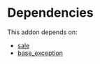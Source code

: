 # Dependencies

This addon depends on:

- [sale](../../odoo-bringout-oca-ocb-sale)
- [base_exception](../../odoo-bringout-oca-server-tools-base_exception)
